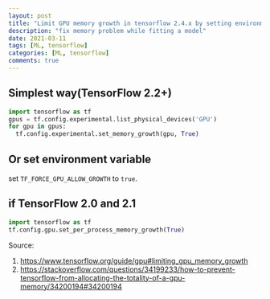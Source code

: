 ```yaml
---
layout: post
title: "Limit GPU memory growth in tensorflow 2.4.x by setting environment variable"
description: "fix memory problem while fitting a model"
date: 2021-03-11
tags: [ML, tensorflow]
categories: [ML, tensorflow]
comments: true
---
```


## Simplest way(TensorFlow 2.2+)
```python
import tensorflow as tf
gpus = tf.config.experimental.list_physical_devices('GPU')
for gpu in gpus:
  tf.config.experimental.set_memory_growth(gpu, True)
```

## Or set environment variable
set `TF_FORCE_GPU_ALLOW_GROWTH` to `true`.

## if TensorFlow 2.0 and 2.1
```python
import tensorflow as tf
tf.config.gpu.set_per_process_memory_growth(True)
```

Source:  
1. https://www.tensorflow.org/guide/gpu#limiting_gpu_memory_growth 
2. https://stackoverflow.com/questions/34199233/how-to-prevent-tensorflow-from-allocating-the-totality-of-a-gpu-memory/34200194#34200194 
